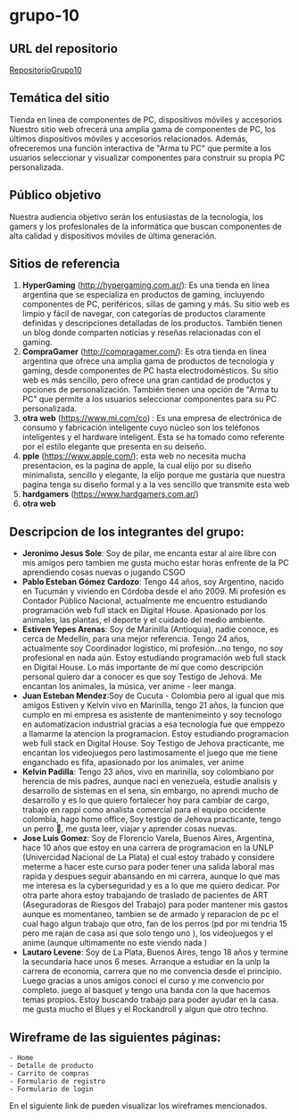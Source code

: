 # grupo-10

## URL del repositorio
[RepositorioGrupo10](https://github.com/0623CIFSNCN05LAED/grupo-10)

## Temática del sitio
Tienda en línea de componentes de PC, dispositivos móviles y accesorios
Nuestro sitio web ofrecerá una amplia gama de componentes de PC, los últimos dispositivos móviles y accesorios relacionados. Además, ofreceremos una función interactiva de "Arma tu PC" que permite a los usuarios seleccionar y visualizar componentes para construir su propia PC personalizada.

## Público objetivo
Nuestra audiencia objetivo serán los entusiastas de la tecnología, los gamers y los profesionales de la informática que buscan componentes de alta calidad y dispositivos móviles de última generación.

## Sitios de referencia
1. **HyperGaming** (http://hypergaming.com.ar/): Es una tienda en línea argentina que se especializa en productos de gaming, incluyendo componentes de PC, periféricos, sillas de gaming y más. Su sitio web es limpio y fácil de navegar, con categorías de productos claramente definidas y descripciones detalladas de los productos. También tienen un blog donde comparten noticias y reseñas relacionadas con el gaming.
2. **CompraGamer** (http://compragamer.com/): Es otra tienda en línea argentina que ofrece una amplia gama de productos de tecnología y gaming, desde componentes de PC hasta electrodomésticos. Su sitio web es más sencillo, pero ofrece una gran cantidad de productos y opciones de personalización. También tienen una opción de "Arma tu PC" que permite a los usuarios seleccionar componentes para su PC personalizada.
3. **otra web** (https://www.mi.com/co) : Es una empresa de electrónica de consumo y fabricación inteligente cuyo núcleo son los teléfonos inteligentes y el hardware inteligent. Esta se ha tomado como referente por el estilo elegante que presenta en su deiseño.
4. **pple** (https://www.apple.com/): esta web no necesita mucha presentacion, es la pagina de apple, la cual elijo por su diseño minimalista, sencillo y elegante, la elijo porque me gustaria que nuestra pagina tenga su diseño formal y a la ves sencillo que transmite esta web
5. **hardgamers** (https://www.hardgamers.com.ar/) 
6. **otra web** 

## Descripcion de los integrantes del grupo:
* **Jeronimo Jesus Sole**: Soy de pilar, me encanta estar al aire libre con mis amigos pero tambien me gusta mucho estar horas enfrente de la PC aprendiendo cosas nuevas o jugando CSGO
* **Pablo Esteban Gómez Cardozo**: Tengo 44 años, soy Argentino, nacido en Tucumán y viviendo en Córdoba desde el año 2009. Mi profesión es Contador Público Nacional, actualmente me encuentro estudiando programación web full stack en Digital House. Apasionado por los animales, las plantas, el deporte y el cuidado del medio ambiente.
* **Estiven Yepes Arenas**: Soy de Marinilla (Antioquia), nadie conoce, es cerca de Medellín, para una mejor referencia. Tengo 24 años, actualmente soy Coordinador logístico, mi profesión...no tengo, no soy profesional en nada aún. Estoy estudiando programación web full stack en Digital House. Lo más importante de mí que como descripción personal quiero dar a conocer es que soy Testigo de Jehová. Me encantan los animales, la música, ver anime - leer manga. 
* **Juan Esteban Mendez**:Soy de Cucuta - Colombia pero al igual que mis amigos Estiven y Kelvin vivo en Marinilla, tengo 21 años, la funcion que cumplo en mi empresa es asistente de mantenimeinto y soy tecnologo en automatizacion industrial gracias a esa tecnologia fue que emppezo a llamarme la atencion la programacion. Estoy estudiando programacion web full stack en Digital House. Soy Testigo de Jehova practicante, me encantan los videojuegos pero lastimosamente el juego que me tiene enganchado es fifa, apasionado por los animales, ver anime
* **Kelvin Padilla**: Tengo 23 años, vivo en marinilla, soy colombiano por herencia de mis padres, aunque naci en venezuela, estudie analisis y desarrollo de sistemas en el sena, sin embargo, no aprendi mucho de desarrollo y es lo que quiero fortalecer hoy para cambiar de cargo, trabajo en rappi como analista comercial para el equipo occidente colombia, hago home office, Soy testigo de Jehova practicante, tengo un perro :dog:, me gusta leer,  viajar y aprender cosas nuevas.
* **Jose Luis Gomez**: Soy de Florencio Varela, Buenos Aires, Argentina, hace 10 años que estoy en una carrera de programacion en la UNLP (Univercidad Nacional de La Plata) el cual estoy trabado y considere meterme a hacer este curso para poder tener una salida laboral mas rapida y despues seguir abansando en mi carrera, aunque lo que mas me interesa es la cyberseguridad y es a lo que me quiero dedicar. Por otra parte ahora estoy trabajando de traslado de pacientes de ART (Aseguradoras de Riesgos del Trabajo) para poder mantener mis gastos aunque es momentaneo, tambien se de armado y reparacion de pc el cual hago algun trabajo que otro, fan de los perros (pd por mi tendria 15 pero me rajan de casa asi que solo tengo uno ), los videojuegos y el anime (aunque ultimamente no este viendo nada ) 
* **Lautaro Levene**: Soy de La Plata, Buenos Aires, tengo 18 años y termine la secundaria hace unos 6 meses. Arranque a estudiar en la unlp la carrera de economia, carrera que no me convencia desde el principio. Luego gracias a unos amigos conoci el curso y me convencio por completo. juego al basquet y tengo una banda con la que hacemos temas propios. Estoy buscando trabajo para poder ayudar en la casa. me gusta mucho el Blues y el Rockandroll y algun que otro techno.


## Wireframe de las siguientes páginas: 
    - Home 
    - Detalle de producto 
    - Carrito de compras 
    - Formulario de registro 
    - Formulario de login

En el siguiente link de pueden visualizar los wireframes mencionados.
